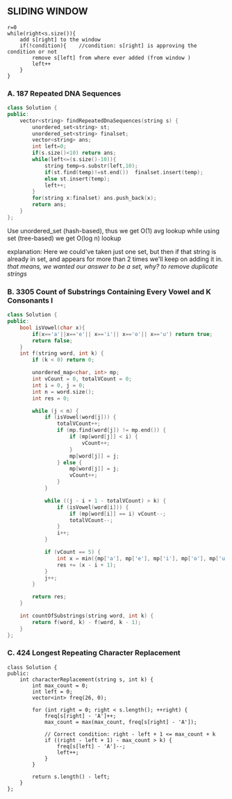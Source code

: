 ## SLIDING WINDOW

```
r=0
while(right<s.size()){
    add s[right] to the window
    if(!condition){    //condition: s[right] is approving the condition or not  
        remove s[left] from where ever added (from window )
        left++
    }
}
```

### A. 187 Repeated DNA Sequences

```cpp
class Solution {
public:
    vector<string> findRepeatedDnaSequences(string s) {
        unordered_set<string> st;
        unordered_set<string> finalset;
        vector<string> ans;
        int left=0;
        if(s.size()<10) return ans;
        while(left<=(s.size()-10)){
            string temp=s.substr(left,10);
            if(st.find(temp)!=st.end())  finalset.insert(temp);
            else st.insert(temp);
            left++;
        }
        for(string x:finalset) ans.push_back(x);
        return ans;
    }
};
```
Use unordered_set<string> (hash-based), thus we get O(1) avg lookup
while using set<string> (tree-based) we get  O(log n) lookup

explanation: Here we could've taken just one set, but then if that string is already in set, and appears for more than 2 times we'll keep on adding it in.
*that means, we wanted our answer to be a set, why? to remove duplicate strings*
### B. 3305 Count of Substrings Containing Every Vowel and K Consonants I

```cpp
class Solution {
public:
    bool isVowel(char x){
        if(x=='a'||x=='e'|| x=='i'|| x=='o'|| x=='u') return true;
        return false;
    }
    int f(string word, int k) {
        if (k < 0) return 0;

        unordered_map<char, int> mp;
        int vCount = 0, totalVCount = 0;
        int i = 0, j = 0;
        int n = word.size();
        int res = 0;

        while (j < n) {
            if (isVowel(word[j])) {
                totalVCount++;
                if (mp.find(word[j]) != mp.end()) {
                    if (mp[word[j]] < i) {
                        vCount++;
                    }
                    mp[word[j]] = j;
                } else {
                    mp[word[j]] = j;
                    vCount++;
                }
            }

            while ((j - i + 1 - totalVCount) > k) {
                if (isVowel(word[i])) {
                    if (mp[word[i]] == i) vCount--;
                    totalVCount--;
                }
                i++;
            }

            if (vCount == 5) {
                int x = min({mp['a'], mp['e'], mp['i'], mp['o'], mp['u']});
                res += (x - i + 1);
            }
            j++;
        }

        return res;
    }

    int countOfSubstrings(string word, int k) {
        return f(word, k) - f(word, k - 1);
    }
};
```

### C. 424 Longest Repeating Character Replacement

```
class Solution {
public:
    int characterReplacement(string s, int k) {
        int max_count = 0;
        int left = 0;
        vector<int> freq(26, 0);

        for (int right = 0; right < s.length(); ++right) {
            freq[s[right] - 'A']++;
            max_count = max(max_count, freq[s[right] - 'A']);

            // Correct condition: right - left + 1 <= max_count + k 
            if ((right - left + 1) - max_count > k) {  
                freq[s[left] - 'A']--;
                left++;
            }
        }

        return s.length() - left;
    }
};

```


